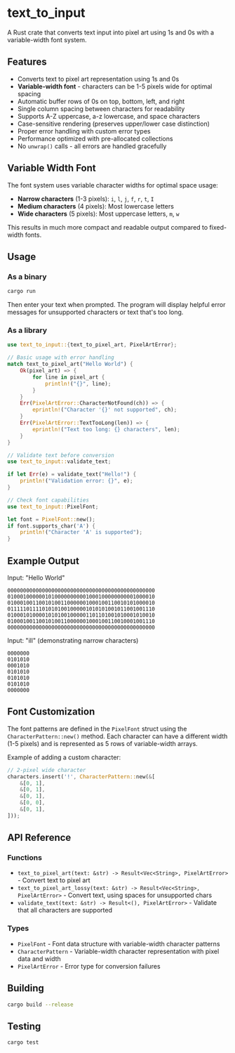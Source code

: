 # text_to_input

A Rust crate that converts text input into pixel art using 1s and 0s with a variable-width font system.

## Features

- Converts text to pixel art representation using 1s and 0s
- **Variable-width font** - characters can be 1-5 pixels wide for optimal spacing
- Automatic buffer rows of 0s on top, bottom, left, and right
- Single column spacing between characters for readability
- Supports A-Z uppercase, a-z lowercase, and space characters
- Case-sensitive rendering (preserves upper/lower case distinction)
- Proper error handling with custom error types
- Performance optimized with pre-allocated collections
- No `unwrap()` calls - all errors are handled gracefully

## Variable Width Font

The font system uses variable character widths for optimal space usage:

- **Narrow characters** (1-3 pixels): `i`, `l`, `j`, `f`, `r`, `t`, `I`
- **Medium characters** (4 pixels): Most lowercase letters
- **Wide characters** (5 pixels): Most uppercase letters, `m`, `w`

This results in much more compact and readable output compared to fixed-width fonts.

## Usage

### As a binary

```bash
cargo run
```

Then enter your text when prompted. The program will display helpful error messages for unsupported characters or text that's too long.

### As a library

```rust
use text_to_input::{text_to_pixel_art, PixelArtError};

// Basic usage with error handling
match text_to_pixel_art("Hello World") {
    Ok(pixel_art) => {
        for line in pixel_art {
            println!("{}", line);
        }
    }
    Err(PixelArtError::CharacterNotFound(ch)) => {
        eprintln!("Character '{}' not supported", ch);
    }
    Err(PixelArtError::TextTooLong(len)) => {
        eprintln!("Text too long: {} characters", len);
    }
}

// Validate text before conversion
use text_to_input::validate_text;

if let Err(e) = validate_text("Hello!") {
    println!("Validation error: {}", e);
}

// Check font capabilities
use text_to_input::PixelFont;

let font = PixelFont::new();
if font.supports_char('A') {
    println!("Character 'A' is supported");
}
```

## Example Output

Input: "Hello World"

```
00000000000000000000000000000000000000000000000
01000100000010100000000001000100000000001000010
01000100110010100110000001000100110010101000010
01111101111010101001000001010101001011001001110
01000101000010101001000001101101001010001010010
01000100110010100110000001000100110010001001110
00000000000000000000000000000000000000000000000
```

Input: "ill" (demonstrating narrow characters)

```
0000000
0101010
0001010
0101010
0101010
0101010
0000000
```

## Font Customization

The font patterns are defined in the `PixelFont` struct using the `CharacterPattern::new()` method. Each character can have a different width (1-5 pixels) and is represented as 5 rows of variable-width arrays.

Example of adding a custom character:

```rust
// 2-pixel wide character
characters.insert('!', CharacterPattern::new(&[
    &[0, 1],
    &[0, 1],
    &[0, 1],
    &[0, 0],
    &[0, 1],
]));
```

## API Reference

### Functions

- `text_to_pixel_art(text: &str) -> Result<Vec<String>, PixelArtError>` - Convert text to pixel art
- `text_to_pixel_art_lossy(text: &str) -> Result<Vec<String>, PixelArtError>` - Convert text, using spaces for unsupported chars
- `validate_text(text: &str) -> Result<(), PixelArtError>` - Validate that all characters are supported

### Types

- `PixelFont` - Font data structure with variable-width character patterns
- `CharacterPattern` - Variable-width character representation with pixel data and width
- `PixelArtError` - Error type for conversion failures

## Building

```bash
cargo build --release
```

## Testing

```bash
cargo test